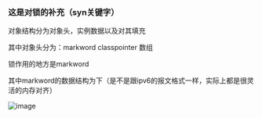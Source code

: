 ### 这是对锁的补充（syn关键字）

对象结构分为对象头，实例数据以及对其填充

其中对象头分为：markword classpointer 数组

锁作用的地方是markword

其中markword的数据结构为下（是不是跟ipv6的报文格式一样，实际上都是很灵活的内存对齐）

![image](https://github.com/user-attachments/assets/b300a064-919e-4db9-9103-2193a11b1446)

